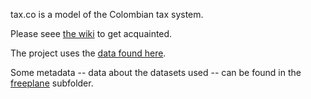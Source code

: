 tax.co is a model of the Colombian tax system.

Please seee [the wiki](https://github.com/JeffreyBenjaminBrown/tax.co/wiki) to get acquainted.

The project uses the [data found here](https://livejaverianaedu-my.sharepoint.com/:f:/g/personal/brown-j_javeriana_edu_co/Ev-W6b6TILRCk8oApROTz1YBvUQNX_HcsaAacj2xpwAIXQ).

Some metadata -- data about the datasets used -- can be found in the [freeplane](freeplane) subfolder.

